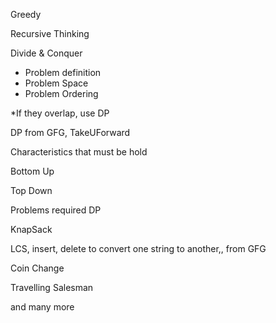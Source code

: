 Greedy

Recursive Thinking

Divide & Conquer
- Problem definition
- Problem Space
- Problem Ordering

*If they overlap, use DP

DP from GFG, TakeUForward

Characteristics that must be hold

Bottom Up

Top Down

Problems required DP

KnapSack

LCS, insert, delete to convert one string to another,, from GFG

Coin Change

Travelling Salesman

and many more

